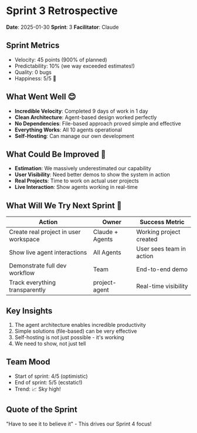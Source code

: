 # Sprint 3 Retrospective

**Date**: 2025-01-30
**Sprint**: 3
**Facilitator**: Claude

## Sprint Metrics
- Velocity: 45 points (900% of planned)
- Predictability: 10% (we way exceeded estimates!)
- Quality: 0 bugs
- Happiness: 5/5 🎉

## What Went Well 😊
- **Incredible Velocity**: Completed 9 days of work in 1 day
- **Clean Architecture**: Agent-based design worked perfectly
- **No Dependencies**: File-based approach proved simple and effective
- **Everything Works**: All 10 agents operational
- **Self-Hosting**: Can manage our own development

## What Could Be Improved 🤔
- **Estimation**: We massively underestimated our capability
- **User Visibility**: Need better demos to show the system in action
- **Real Projects**: Time to work on actual user projects
- **Live Interaction**: Show agents working in real-time

## What Will We Try Next Sprint 🚀
| Action | Owner | Success Metric |
|--------|-------|----------------|
| Create real project in user workspace | Claude + Agents | Working project created |
| Show live agent interactions | All Agents | User sees team in action |
| Demonstrate full dev workflow | Team | End-to-end demo |
| Track everything transparently | project-agent | Real-time visibility |

## Key Insights
1. The agent architecture enables incredible productivity
2. Simple solutions (file-based) can be very effective
3. Self-hosting is not just possible - it's working
4. We need to show, not just tell

## Team Mood
- Start of sprint: 4/5 (optimistic)
- End of sprint: 5/5 (ecstatic!)
- Trend: 📈 Sky high!

## Quote of the Sprint
"Have to see it to believe it" - This drives our Sprint 4 focus!